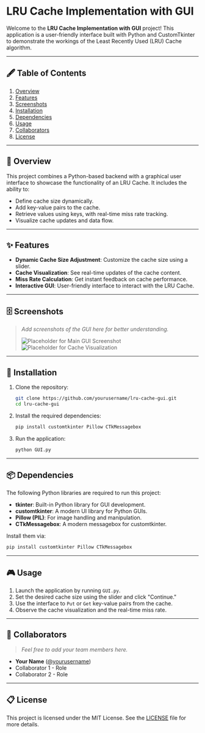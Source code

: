 # LRU Cache Implementation with GUI

Welcome to the **LRU Cache Implementation with GUI** project! This application is a user-friendly interface built with Python and CustomTkinter to demonstrate the workings of the Least Recently Used (LRU) Cache algorithm.

---

## 🖋️ Table of Contents
1. [Overview](##overview)
2. [Features](##features)
3. [Screenshots](##screenshots)
4. [Installation](##installation)
5. [Dependencies](#dependencies)
6. [Usage](#usage)
7. [Collaborators](#collaborators)
8. [License](#license)

---
## 📜 Overview

This project combines a Python-based backend with a graphical user interface to showcase the functionality of an LRU Cache. It includes the ability to:
- Define cache size dynamically.
- Add key-value pairs to the cache.
- Retrieve values using keys, with real-time miss rate tracking.
- Visualize cache updates and data flow.

---

## ✨ Features

- **Dynamic Cache Size Adjustment**: Customize the cache size using a slider.
- **Cache Visualization**: See real-time updates of the cache content.
- **Miss Rate Calculation**: Get instant feedback on cache performance.
- **Interactive GUI**: User-friendly interface to interact with the LRU Cache.
  
---

## 🗄️ Screenshots

> _Add screenshots of the GUI here for better understanding._
>
> ![Placeholder for Main GUI Screenshot](./images/main_gui_placeholder.png)
> ![Placeholder for Cache Visualization](./images/cache_visual_placeholder.png)

---

## 🚀 Installation

1. Clone the repository:
   
   ```bash
   git clone https://github.com/yourusername/lru-cache-gui.git
   cd lru-cache-gui
   ```
3. Install the required dependencies:
   
   ```bash
   pip install customtkinter Pillow CTkMessagebox
   ```
4. Run the application:
   
   ```bash
   python GUI.py
   ```

---

## 📦 Dependencies

The following Python libraries are required to run this project:
- **tkinter**: Built-in Python library for GUI development.
- **customtkinter**: A modern UI library for Python GUIs.
- **Pillow (PIL)**: For image handling and manipulation.
- **CTkMessagebox**: A modern messagebox for customtkinter.

Install them via:
```bash
pip install customtkinter Pillow CTkMessagebox
```

---

## 🎮 Usage

1. Launch the application by running `GUI.py`.
2. Set the desired cache size using the slider and click "Continue."
3. Use the interface to `Put` or `Get` key-value pairs from the cache.
4. Observe the cache visualization and the real-time miss rate.

---

## 🩵 Collaborators

> _Feel free to add your team members here._

- **Your Name** ([@yourusername](https://github.com/yourusername))
- Collaborator 1 - Role
- Collaborator 2 - Role

---

## 📋 License

This project is licensed under the MIT License. See the [LICENSE](./LICENSE) file for more details.

